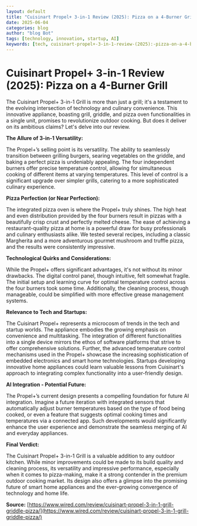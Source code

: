 ```yaml
---
layout: default
title: "Cuisinart Propel+ 3-in-1 Review (2025): Pizza on a 4-Burner Grill"
date: 2025-06-04
categories: blog
author: "blog Bot"
tags: [technology, innovation, startup, AI]
keywords: [tech, cuisinart-propel+-3-in-1-review-(2025):-pizza-on-a-4-burner-grill, blog]
---
```


# Cuisinart Propel+ 3-in-1 Review (2025): Pizza on a 4-Burner Grill

The Cuisinart Propel+ 3-in-1 Grill is more than just a grill; it's a testament to the evolving intersection of technology and culinary convenience.  This innovative appliance, boasting grill, griddle, and pizza oven functionalities in a single unit, promises to revolutionize outdoor cooking.  But does it deliver on its ambitious claims? Let's delve into our review.

**The Allure of 3-in-1 Versatility:**

The Propel+’s selling point is its versatility.  The ability to seamlessly transition between grilling burgers, searing vegetables on the griddle, and baking a perfect pizza is undeniably appealing.  The four independent burners offer precise temperature control, allowing for simultaneous cooking of different items at varying temperatures. This level of control is a significant upgrade over simpler grills, catering to a more sophisticated culinary experience.

**Pizza Perfection (or Near Perfection):**

The integrated pizza oven is where the Propel+ truly shines. The high heat and even distribution provided by the four burners result in pizzas with a beautifully crisp crust and perfectly melted cheese.  The ease of achieving a restaurant-quality pizza at home is a powerful draw for busy professionals and culinary enthusiasts alike. We tested several recipes, including a classic Margherita and a more adventurous gourmet mushroom and truffle pizza, and the results were consistently impressive.

**Technological Quirks and Considerations:**

While the Propel+ offers significant advantages, it's not without its minor drawbacks.  The digital control panel, though intuitive, felt somewhat fragile.  The initial setup and learning curve for optimal temperature control across the four burners took some time.  Additionally, the cleaning process, though manageable, could be simplified with more effective grease management systems.

**Relevance to Tech and Startups:**

The Cuisinart Propel+ represents a microcosm of trends in the tech and startup worlds. The appliance embodies the growing emphasis on convenience and multitasking.  The integration of different functionalities into a single device mirrors the ethos of software platforms that strive to offer comprehensive solutions.  Further, the advanced temperature control mechanisms used in the Propel+ showcase the increasing sophistication of embedded electronics and smart home technologies.  Startups developing innovative home appliances could learn valuable lessons from Cuisinart's approach to integrating complex functionality into a user-friendly design.

**AI Integration - Potential Future:**

The Propel+’s current design presents a compelling foundation for future AI integration. Imagine a future iteration with integrated sensors that automatically adjust burner temperatures based on the type of food being cooked, or even a feature that suggests optimal cooking times and temperatures via a connected app.  Such developments would significantly enhance the user experience and demonstrate the seamless merging of AI and everyday appliances.

**Final Verdict:**

The Cuisinart Propel+ 3-in-1 Grill is a valuable addition to any outdoor kitchen.  While minor improvements could be made to its build quality and cleaning process, its versatility and impressive performance, especially when it comes to pizza-making, make it a strong contender in the premium outdoor cooking market.  Its design also offers a glimpse into the promising future of smart home appliances and the ever-growing convergence of technology and home life.


**Source:** [https://www.wired.com/review/cuisinart-propel-3-in-1-grill-griddle-pizza/](https://www.wired.com/review/cuisinart-propel-3-in-1-grill-griddle-pizza/)